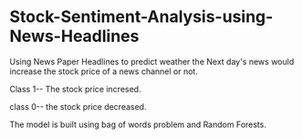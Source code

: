 # Stock-Sentiment-Analysis-using-News-Headlines
Using News Paper Headlines to predict weather the Next day's news would increase the stock price of a news channel or not.

Class 1-- The stock price incresed.

class 0-- the stock price decreased.

The model is built using bag of words problem and Random Forests.
